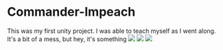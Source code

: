 # Commander-Impeach
This was my first unity project. I was able to teach myself as I went along. It's a bit of a mess, but hey, it's something
![](https://lh3.googleusercontent.com/x9IxUx1LgbyP-zqSB8ynrG6F0Jcism4bnMg6fA9RIXkFCTpc47J1RhJ-X7O-gAALYUg=w720-h310-rw) ![](https://lh3.googleusercontent.com/k_voaUeB4qIbfd8zbxRWIQjZNBbJ_d80Bt7ZOaVqtBcub-OgEx6ORxk92-cNd8-PyZA=w720-h310-rw) ![](https://lh3.googleusercontent.com/v9NKY463VSEedOEMiDzo1kLhWB1yAo0UlW1xB7RSCvXzm2g1AX6FYYib-x0yiec2Wu3T=w720-h310-rw)
